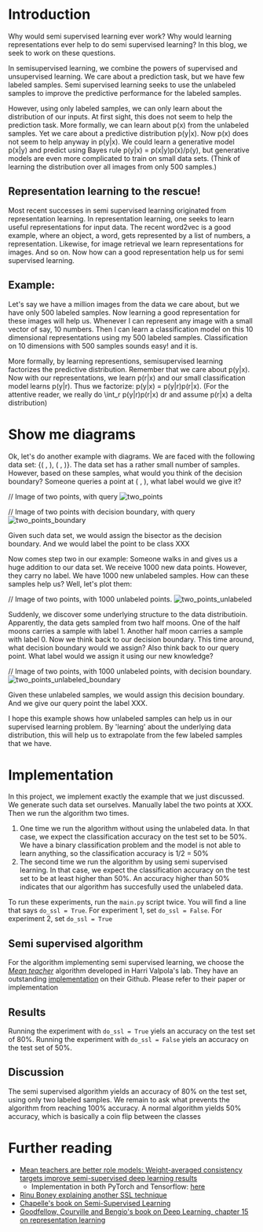 # Introduction
Why would semi supervised learning ever work? Why would learning representations ever help to do semi supervised learning? In this blog, we seek to work on these questions.

In semisupervised learning, we combine the powers of supervised and unsupervised learning. We care about a prediction task, but we have few labeled samples. Semi supervised learning seeks to use the unlabeled samples to improve the predictive performance for the labeled samples. 

However, using only labeled samples, we can only learn about the distribution of our inputs. At first sight, this does not seem to help the prediction task. More formally, we can learn about p(x) from the unlabeled samples. Yet we care about a predictive distribution p(y|x). Now p(x) does not seem to help anyway in p(y|x). We could learn a generative model p(x|y) and predict using Bayes rule p(y|x) = p(x|y)p(x)/p(y), but generative models are even more complicated to train on small data sets. (Think of learning the distribution over all images from only 500 samples.)

## Representation learning to the rescue! 
Most recent successes in semi supervised learning originated from representation learning. In representation learning, one seeks to learn useful representations for input data. The recent word2vec is a good example, where an object, a word, gets represented by a list of numbers, a representation. Likewise, for image retrieval we learn representations for images. And so on. Now how can a good representation help us for semi supervised learning. 

## Example:
Let's say we have a million images from the data we care about, but we have only 500 labeled samples. Now learning a good representation for these images will help us. Whenever I can represent any image with a small vector of say, 10 numbers. Then I can learn a classification model on this 10 dimensional representations using my 500 labeled samples. Classification on 10 dimensions with 500 samples sounds easy! and it is.

More formally, by learning representions, semisupervised learning factorizes the predictive distribution. Remember that we care about p(y|x). Now with our representations, we learn p(r|x) and our small classification model learns p(y|r). Thus we factorize: p(y|x) = p(y|r)p(r|x). (For the attentive reader, we really do \int_r p(y|r)p(r|x) dr and assume p(r|x) a delta distribution)

# Show me diagrams

Ok, let's do another example with diagrams. We are faced with the following data set: {( , ), ( , )}. The data set has a rather small number of samples. However, based on these samples, what would you think of the decision boundary? Someone queries a point at ( , ), what label would we give it?

// Image of two points, with query
![two_points](https://github.com/RobRomijnders/ssl_rep/blob/master/ssl_rep/im/two_points_query.svg?raw=true)


// Image of two points with decision boundary, with query
![two_points_boundary](https://github.com/RobRomijnders/ssl_rep/blob/master/ssl_rep/im/two_points_query_boundary.svg?raw=true)


Given such data set, we would assign the bisector as the decision boundary. And we would label the point to be class XXX

Now comes step two in our example: Someone walks in and gives us a huge addition to our data set. We receive 1000 new data points. However, they carry no label. We have 1000 new unlabeled samples. How can these samples help us? Well, let's plot them:

// Image of two points, with 1000 unlabeled points. 
![two_points_unlabeled](https://github.com/RobRomijnders/ssl_rep/blob/master/ssl_rep/im/two_points_query_unlabeled.svg?raw=true)


Suddenly, we discover some underlying structure to the data distributioin. Apparently, the data gets sampled from two half moons. One of the half moons carries a sample with label 1. Another half moon carries a sample with label 0. Now we think back to our decision boundary. This time around, what decision boundary would we assign? Also think back to our query point. What label would we assign it using our new knowledge?

// Image of two points, with 1000 unlabeled points, with decision boundary.
![two_points_unlabeled_boundary](https://github.com/RobRomijnders/ssl_rep/blob/master/ssl_rep/im/two_points_query_unlabeled_boundary.svg?raw=true)


Given these unlabeled samples, we would assign this decision boundary. And we give our query point the label XXX.

I hope this example shows how unlabeled samples can help us in our supervised learning problem. By 'learning' about the underlying data distribution, this will help us to extrapolate from the few labeled samples that we have. 

# Implementation
In this project, we implement exactly the example that we just discussed. We generate such data set ourselves. Manually label the two points at XXX. Then we run the algorithm two times. 

  1. One time we run the algorithm without using the unlabeled data. In that case, we expect the classification accuracy on the test set to be 50%. We have a binary classification problem and the model is not able to learn anything, so the classification accuracy is 1/2 = 50%
  2. The second time we run the algorithm by using semi supervised learning. In that case, we expect the classification accuracy on the test set to be at least higher than 50%. An accuracy higher than 50% indicates that our algorithm has succesfully used the unlabeled data.

To run these experiments, run the `main.py` script twice. You will find a line that says `do_ssl = True`. For experiment 1, set `do_ssl = False`. For experiment 2, set `do_ssl = True`

## Semi supervised algorithm 
For the algorithm implementing semi supervised learning, we choose the [*Mean teacher*](https://arxiv.org/abs/1703.01780) algorithm developed in Harri Valpola's lab. They have an outstanding [implementation](https://github.com/CuriousAI/mean-teacher) on their Github. Please refer to their paper or implementation 

## Results
Running the experiment with `do_ssl = True` yiels an accuracy on the test set of 80%. Running the experiment with `do_ssl = False` yiels an accuracy on the test set of 50%.

## Discussion
The semi supervised algorithm yields an accuracy of 80% on the test set, using only two labeled samples. We remain to ask what prevents the algorithm from reaching 100% accuracy.
A normal algorithm yields 50% accuracy, which is basically a coin flip between the classes


# Further reading

  * [Mean teachers are better role models: Weight-averaged consistency targets improve semi-supervised deep learning results](https://arxiv.org/abs/1703.01780)
  	* Implementation in both PyTorch and Tensorflow: [here](https://github.com/CuriousAI/mean-teacher)
  * [Rinu Boney explaining another SSL technique](http://rinuboney.github.io/2016/01/19/ladder-network.html)
  * [Chapelle's book on Semi-Supervised Learning](https://mitpress.mit.edu/books/semi-supervised-learning)
  * [Goodfellow, Courville and Bengio's book on Deep Learning, chapter 15 on representation learning](https://www.deeplearningbook.org/)
